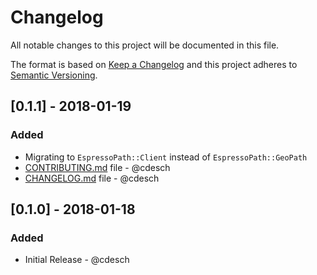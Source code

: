# Changelog
All notable changes to this project will be documented in this file.

The format is based on [Keep a Changelog](http://keepachangelog.com/en/1.0.0/)
and this project adheres to [Semantic Versioning](http://semver.org/spec/v2.0.0.html).

## [0.1.1] - 2018-01-19
### Added
- Migrating to `EspressoPath::Client` instead of `EspressoPath::GeoPath`
- [CONTRIBUTING.md](CONTRIBUTING.md) file - @cdesch
- [CHANGELOG.md](CHANGELOG.md) file - @cdesch

## [0.1.0] - 2018-01-18
### Added
- Initial Release - @cdesch
